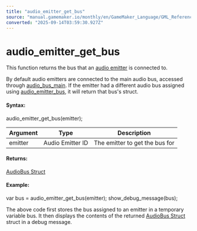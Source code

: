 ```yaml
---
title: "audio_emitter_get_bus"
source: "manual.gamemaker.io/monthly/en/GameMaker_Language/GML_Reference/Asset_Management/Audio/Audio_Emitters/audio_emitter_get_bus.htm"
converted: "2025-09-14T03:59:30.927Z"
---
```


# audio\_emitter\_get\_bus

This function returns the bus that an [audio emitter](Audio_Emitters.md) is connected to.

By default audio emitters are connected to the main audio bus, accessed through [audio\_bus\_main](../Audio_Effects/audio_bus_main.md). If the emitter had a different audio bus assigned using [audio\_emitter\_bus](audio_emitter_bus.md), it will return that bus's struct.

#### Syntax:

audio\_emitter\_get\_bus(emitter);

| Argument | Type | Description |
| --- | --- | --- |
| emitter | Audio Emitter ID | The emitter to get the bus for |

#### Returns:

[AudioBus Struct](../Audio_Effects/AudioBus.md)

#### Example:

var bus = audio\_emitter\_get\_bus(emitter);
show\_debug\_message(bus);

The above code first stores the bus assigned to an emitter in a temporary variable bus. It then displays the contents of the returned [AudioBus Struct](../Audio_Effects/AudioBus.md) struct in a debug message.